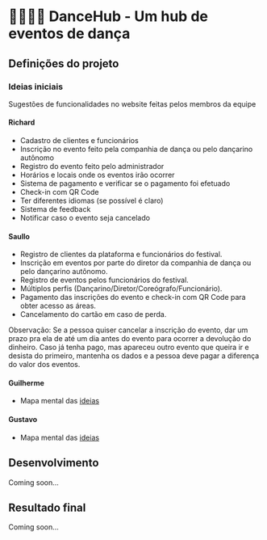 # 💃🏻🕺🏽 DanceHub - Um hub de eventos de dança

## Definições do projeto

### Ideias iniciais 

Sugestões de funcionalidades no website feitas pelos membros da equipe

#### Richard

- Cadastro de clientes e funcionários
- Inscrição no evento feito pela companhia de dança ou pelo dançarino autônomo
- Registro do evento feito pelo administrador
- Horários e locais onde os eventos irão ocorrer 
- Sistema de pagamento e verificar se o pagamento foi efetuado
- Check-in com QR Code
- Ter diferentes idiomas (se possível é claro)
- Sistema de feedback 
- Notificar caso o evento seja cancelado

#### Saullo 

- Registro de clientes da plataforma e funcionários do festival.
- Inscrição em eventos por parte do diretor da companhia de dança ou pelo dançarino autônomo.
- Registro de eventos pelos funcionários do festival.
- Múltiplos perfis (Dançarino/Diretor/Coreógrafo/Funcionário).
- Pagamento das inscrições do evento e check-in com QR Code para obter acesso as áreas.
- Cancelamento do cartão em caso de perda.

Observação: Se a pessoa quiser cancelar a inscrição do evento, dar um prazo pra ela de até um dia antes do evento para ocorrer a devolução do dinheiro. Caso já tenha pago, mas apareceu outro evento que queira ir e desista do primeiro, mantenha os dados e a pessoa deve pagar a diferença do valor dos eventos.

#### Guilherme

- Mapa mental das [ideias](https://miro.com/app/board/uXjVN3F-IB0=/?share_link_id=916369283026)

#### Gustavo

- Mapa mental das [ideias](https://miro.com/app/board/uXjVN4fKbj4=/?share_link_id=542289396261)

## Desenvolvimento

Coming soon...

## Resultado final

Coming soon...


